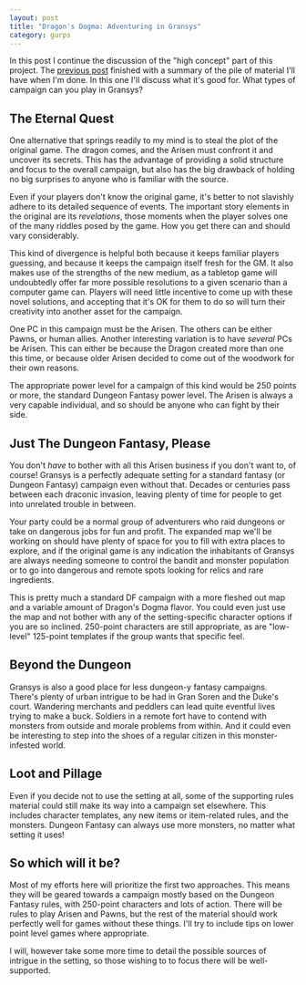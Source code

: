 ```yaml
---
layout: post
title: "Dragon's Dogma: Adventuring in Gransys"
category: gurps
---
```


In this post I continue the discussion of the "high concept" part of this
project. The [previous post][previous-post] finished with a summary of the pile
of material I'll have when I'm done. In this one I'll discuss what it's good
for. What types of campaign can you play in Gransys?

## The Eternal Quest

One alternative that springs readily to my mind is to steal the plot of the
original game. The dragon comes, and the Arisen must confront it and uncover its
secrets. This has the advantage of providing a solid structure and focus to the
overall campaign, but also has the big drawback of holding no big surprises to
anyone who is familiar with the source.

Even if your players don't know the original game, it's better to not slavishly
adhere to its detailed sequence of events. The important story elements in the
original are its _revelations_, those moments when the player solves one of the
many riddles posed by the game. How you get there can and should vary
considerably.

This kind of divergence is helpful both because it keeps familiar players
guessing, and because it keeps the campaign itself fresh for the GM. It also
makes use of the strengths of the new medium, as a tabletop game will
undoubtedly offer far more possible resolutions to a given scenario than a
computer game can. Players will need little incentive to come up with these
novel solutions, and accepting that it's OK for them to do so will turn their
creativity into another asset for the campaign.

One PC in this campaign must be the Arisen. The others can be either Pawns, or
human allies. Another interesting variation is to have _several_ PCs be
Arisen. This can either be because the Dragon created more than one this time,
or because older Arisen decided to come out of the woodwork for their own
reasons.

The appropriate power level for a campaign of this kind would be 250 points or
more, the standard Dungeon Fantasy power level. The Arisen is always a very
capable individual, and so should be anyone who can fight by their side.

## Just The Dungeon Fantasy, Please

You don't _have_ to bother with all this Arisen business if you don't want to,
of course! Gransys is a perfectly adequate setting for a standard fantasy (or
Dungeon Fantasy) campaign even without that. Decades or centuries pass between
each draconic invasion, leaving plenty of time for people to get into unrelated
trouble in between.

Your party could be a normal group of adventurers who raid dungeons or take on
dangerous jobs for fun and profit. The expanded map we'll be working on should
have plenty of space for you to fill with extra places to explore, and if the
original game is any indication the inhabitants of Gransys are always needing
someone to control the bandit and monster population or to go into dangerous and
remote spots looking for relics and rare ingredients.

This is pretty much a standard DF campaign with a more fleshed out map and a
variable amount of Dragon's Dogma flavor. You could even just use the map and
not bother with any of the setting-specific character options if you are so
inclined. 250-point characters are still appropriate, as are "low-level"
125-point templates if the group wants that specific feel.

## Beyond the Dungeon

Gransys is also a good place for less dungeon-y fantasy campaigns. There's
plenty of urban intrigue to be had in Gran Soren and the Duke's court. Wandering
merchants and peddlers can lead quite eventful lives trying to make a
buck. Soldiers in a remote fort have to contend with monsters from outside and
morale problems from within. And it could even be interesting to step into the
shoes of a regular citizen in this monster-infested world.

## Loot and Pillage

Even if you decide not to use the setting at all, some of the supporting rules
material could still make its way into a campaign set elsewhere. This includes
character templates, any new items or item-related rules, and the
monsters. Dungeon Fantasy can always use more monsters, no matter what setting
it uses!

## So which will it be?

Most of my efforts here will prioritize the first two approaches. This means they
will be geared towards a campaign mostly based on the Dungeon Fantasy rules,
with 250-point characters and lots of action. There will be rules to play Arisen
and Pawns, but the rest of the material should work perfectly well for games
without these things. I'll try to include tips on lower point level games where
appropriate.

I will, however take some more time to detail the possible sources of intrigue
in the setting, so those wishing to to focus there will be well-supported.

[previous-post]: https://bira.github.io/octopus-carnival/gurps/2016/09/29/dragons-dogma-big-picture.html

